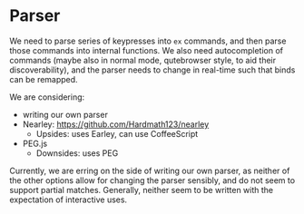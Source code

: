 # Parser

We need to parse series of keypresses into `ex` commands, and then parse those commands into internal functions. We also need autocompletion of commands (maybe also in normal mode, qutebrowser style, to aid their discoverability), and the parser needs to change in real-time such that binds can be remapped.

We are considering:
 - writing our own parser
 - Nearley: https://github.com/Hardmath123/nearley
     - Upsides: uses Earley, can use CoffeeScript
 - PEG.js
     - Downsides: uses PEG


Currently, we are erring on the side of writing our own parser, as neither of the other options allow for changing the parser sensibly, and do not seem to support partial matches. Generally, neither seem to be written with the expectation of interactive uses.

